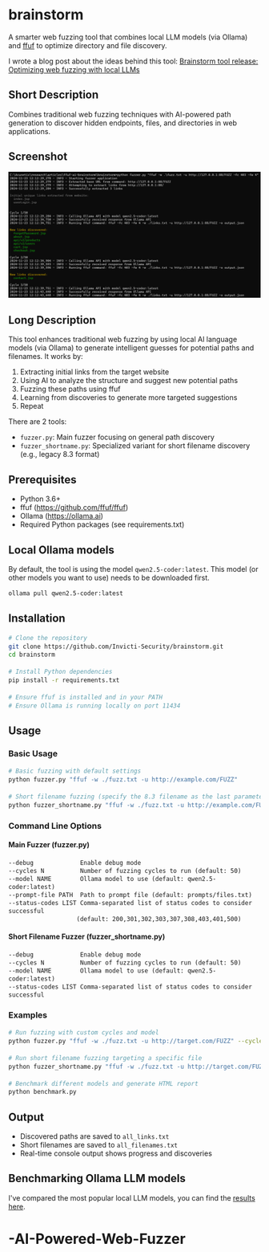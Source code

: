 # brainstorm

A smarter web fuzzing tool that combines local LLM models (via Ollama) and [ffuf](https://github.com/ffuf/ffuf) to optimize directory and file discovery.

I wrote a blog post about the ideas behind this tool: 
[Brainstorm tool release: Optimizing web fuzzing with local LLMs](https://www.invicti.com/blog/security-labs/brainstorm-tool-release-optimizing-web-fuzzing-with-local-llms/)

## Short Description

Combines traditional web fuzzing techniques with AI-powered path generation to discover hidden endpoints, files, and directories in web applications.

## Screenshot
![screenshot](screenshot.png)

## Long Description

This tool enhances traditional web fuzzing by using local AI language models (via Ollama) to generate intelligent guesses for potential paths and filenames. It works by:

1. Extracting initial links from the target website
2. Using AI to analyze the structure and suggest new potential paths
3. Fuzzing these paths using ffuf
4. Learning from discoveries to generate more targeted suggestions
5. Repeat

There are 2 tools:
- `fuzzer.py`: Main fuzzer focusing on general path discovery
- `fuzzer_shortname.py`: Specialized variant for short filename discovery (e.g., legacy 8.3 format)

## Prerequisites

- Python 3.6+
- ffuf (https://github.com/ffuf/ffuf)
- Ollama (https://ollama.ai)
- Required Python packages (see requirements.txt)

## Local Ollama models

By default, the tool is using the model `qwen2.5-coder:latest`. 
This model (or other models you want to use) needs to be downloaded first.

```bash
ollama pull qwen2.5-coder:latest
```

## Installation

```bash
# Clone the repository
git clone https://github.com/Invicti-Security/brainstorm.git
cd brainstorm

# Install Python dependencies
pip install -r requirements.txt

# Ensure ffuf is installed and in your PATH
# Ensure Ollama is running locally on port 11434
```

## Usage

### Basic Usage

```bash
# Basic fuzzing with default settings
python fuzzer.py "ffuf -w ./fuzz.txt -u http://example.com/FUZZ"

# Short filename fuzzing (specify the 8.3 filename as the last parameter)
python fuzzer_shortname.py "ffuf -w ./fuzz.txt -u http://example.com/FUZZ" "BENCHM~1.PY"
```

### Command Line Options

#### Main Fuzzer (fuzzer.py)
```
--debug             Enable debug mode
--cycles N          Number of fuzzing cycles to run (default: 50)
--model NAME        Ollama model to use (default: qwen2.5-coder:latest)
--prompt-file PATH  Path to prompt file (default: prompts/files.txt)
--status-codes LIST Comma-separated list of status codes to consider successful
                   (default: 200,301,302,303,307,308,403,401,500)
```

#### Short Filename Fuzzer (fuzzer_shortname.py)
```
--debug             Enable debug mode
--cycles N          Number of fuzzing cycles to run (default: 50)
--model NAME        Ollama model to use (default: qwen2.5-coder:latest)
--status-codes LIST Comma-separated list of status codes to consider successful
```

### Examples

```bash
# Run fuzzing with custom cycles and model
python fuzzer.py "ffuf -w ./fuzz.txt -u http://target.com/FUZZ" --cycles 100 --model llama2:latest

# Run short filename fuzzing targeting a specific file
python fuzzer_shortname.py "ffuf -w ./fuzz.txt -u http://target.com/FUZZ" "document.pdf" --cycles 25

# Benchmark different models and generate HTML report
python benchmark.py
```

## Output

- Discovered paths are saved to `all_links.txt`
- Short filenames are saved to `all_filenames.txt`
- Real-time console output shows progress and discoveries

## Benchmarking Ollama LLM models

I've compared the most popular local LLM models, you can find the [results here](https://github.com/Invicti-Security/brainstorm/blob/main/benchmark_report.md).
# -AI-Powered-Web-Fuzzer
